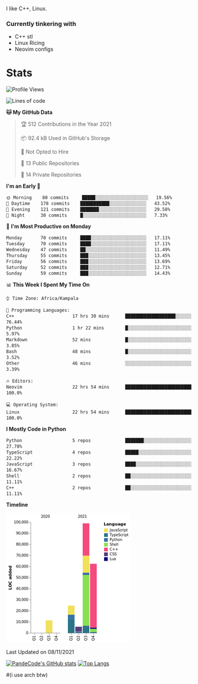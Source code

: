 I like C++, Linux.
### Currently tinkering with
 - C++ stl
 - Linux Ricing
 - Neovim configs

# Stats
<!--START_SECTION:waka-->
![Profile Views](http://img.shields.io/badge/Profile%20Views-8-blue)

![Lines of code](https://img.shields.io/badge/From%20Hello%20World%20I%27ve%20Written-202843%20lines%20of%20code-blue)

**🐱 My GitHub Data** 

> 🏆 512 Contributions in the Year 2021
 > 
> 📦 92.4 kB Used in GitHub's Storage 
 > 
> 🚫 Not Opted to Hire
 > 
> 📜 13 Public Repositories 
 > 
> 🔑 14 Private Repositories  
 > 
**I'm an Early 🐤** 

```text
🌞 Morning    80 commits     █████░░░░░░░░░░░░░░░░░░░░   19.56% 
🌆 Daytime    178 commits    ███████████░░░░░░░░░░░░░░   43.52% 
🌃 Evening    121 commits    ███████░░░░░░░░░░░░░░░░░░   29.58% 
🌙 Night      30 commits     █░░░░░░░░░░░░░░░░░░░░░░░░   7.33%

```
📅 **I'm Most Productive on Monday** 

```text
Monday       70 commits     ████░░░░░░░░░░░░░░░░░░░░░   17.11% 
Tuesday      70 commits     ████░░░░░░░░░░░░░░░░░░░░░   17.11% 
Wednesday    47 commits     ██░░░░░░░░░░░░░░░░░░░░░░░   11.49% 
Thursday     55 commits     ███░░░░░░░░░░░░░░░░░░░░░░   13.45% 
Friday       56 commits     ███░░░░░░░░░░░░░░░░░░░░░░   13.69% 
Saturday     52 commits     ███░░░░░░░░░░░░░░░░░░░░░░   12.71% 
Sunday       59 commits     ███░░░░░░░░░░░░░░░░░░░░░░   14.43%

```


📊 **This Week I Spent My Time On** 

```text
⌚︎ Time Zone: Africa/Kampala

💬 Programming Languages: 
C++                      17 hrs 30 mins      ███████████████████░░░░░░   76.44% 
Python                   1 hr 22 mins        █░░░░░░░░░░░░░░░░░░░░░░░░   5.97% 
Markdown                 52 mins             █░░░░░░░░░░░░░░░░░░░░░░░░   3.85% 
Bash                     48 mins             █░░░░░░░░░░░░░░░░░░░░░░░░   3.52% 
Other                    46 mins             ░░░░░░░░░░░░░░░░░░░░░░░░░   3.39%

🔥 Editors: 
Neovim                   22 hrs 54 mins      █████████████████████████   100.0%

💻 Operating System: 
Linux                    22 hrs 54 mins      █████████████████████████   100.0%

```

**I Mostly Code in Python** 

```text
Python                   5 repos             ███████░░░░░░░░░░░░░░░░░░   27.78% 
TypeScript               4 repos             █████░░░░░░░░░░░░░░░░░░░░   22.22% 
JavaScript               3 repos             ████░░░░░░░░░░░░░░░░░░░░░   16.67% 
Shell                    2 repos             ██░░░░░░░░░░░░░░░░░░░░░░░   11.11% 
C++                      2 repos             ██░░░░░░░░░░░░░░░░░░░░░░░   11.11%

```


**Timeline**

![Chart not found](https://raw.githubusercontent.com/PandeCode/PandeCode/main/charts/bar_graph.png) 


 Last Updated on 08/11/2021
<!--END_SECTION:waka-->
[![PandeCode's GitHub stats](https://github-readme-stats.vercel.app/api?username=PandeCode&theme=dracula&hide_border=true&show_icons=true)](https://github.com/anuraghazra/github-readme-stats)
[![Top Langs](https://github-readme-stats.vercel.app/api/top-langs/?username=PandeCode&layout=compact&theme=dracula&hide_border=true)](https://github.com/anuraghazra/github-readme-stats)


#(i use arch btw)
